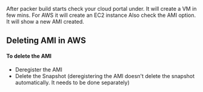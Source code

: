 After packer build starts check your cloud portal under. It will create a VM in few mins. 
For AWS it will create an EC2 instance
Also check the AMI option. It will show a new AMI created. 


## Deleting AMI in AWS
#### To delete the AMI
- Deregister the AMI
- Delete the Snapshot (deregistering the AMI doesn't delete the snapshot automatically. It needs to be done separately)
